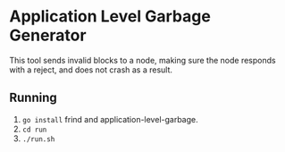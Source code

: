 # Application Level Garbage Generator
This tool sends invalid blocks to a node, making sure the node responds with a reject, and does not crash as a result.

## Running
 1. `go install` frind and application-level-garbage.
 2. `cd run`
 3. `./run.sh`


